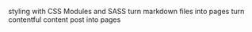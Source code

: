 styling with CSS Modules and SASS
turn markdown files into pages
turn contentful content post into pages
